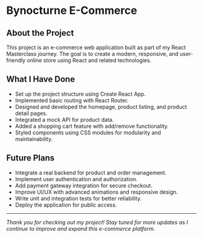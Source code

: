 # Bynocturne E-Commerce

## About the Project

This project is an e-commerce web application built as part of my React Masterclass journey. The goal is to create a modern, responsive, and user-friendly online store using React and related technologies.

## What I Have Done

- Set up the project structure using Create React App.
- Implemented basic routing with React Router.
- Designed and developed the homepage, product listing, and product detail pages.
- Integrated a mock API for product data.
- Added a shopping cart feature with add/remove functionality.
- Styled components using CSS modules for modularity and maintainability.

## Future Plans

- Integrate a real backend for product and order management.
- Implement user authentication and authorization.
- Add payment gateway integration for secure checkout.
- Improve UI/UX with advanced animations and responsive design.
- Write unit and integration tests for better reliability.
- Deploy the application for public access.

---
*Thank you for checking out my project! Stay tuned for more updates as I continue to improve and expand this e-commerce platform.*
